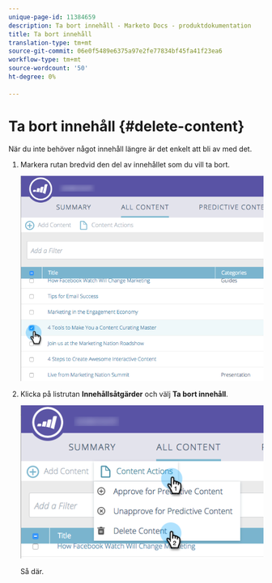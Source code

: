 ```yaml
---
unique-page-id: 11384659
description: Ta bort innehåll - Marketo Docs - produktdokumentation
title: Ta bort innehåll
translation-type: tm+mt
source-git-commit: 06e0f5489e6375a97e2fe77834bf45fa41f23ea6
workflow-type: tm+mt
source-wordcount: '50'
ht-degree: 0%

---
```



# Ta bort innehåll {#delete-content}

När du inte behöver något innehåll längre är det enkelt att bli av med det.

1. Markera rutan bredvid den del av innehållet som du vill ta bort.

   ![](assets/image2017-10-3-9-3a8-3a39.png)

1. Klicka på listrutan **Innehållsåtgärder** och välj **Ta bort innehåll**.

   ![](assets/image2017-10-3-9-3a9-3a12.png)

   Så där.
